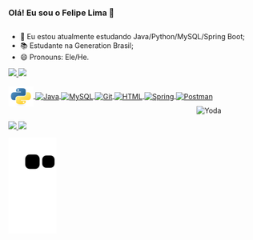### Olá! Eu sou o Felipe Lima 👋
  ##
- 🌱 Eu estou atualmente estudando Java/Python/MySQL/Spring Boot;
- 📚 Estudante na Generation Brasil;
- 😄 Pronouns: Ele/He.

<div>
  <a href="https://github.com/Felipepereiralima">
  <img height="140em" src="https://github-readme-stats.vercel.app/api?username=Felipepereiralima&show_icons=true&theme=nord&include_all_commits=true&count_private=true"/>
  <img height="140em" src="https://github-readme-stats.vercel.app/api/top-langs/?username=Felipepereiralima&layout=compact&langs_count=7&theme=nord"/>
</div>
<div style="display: inline_block"><br>
  <img align="center" title="Python" alt="Python" height="40" width="50" src="https://raw.githubusercontent.com/devicons/devicon/master/icons/python/python-original.svg">
  <img align="center" title="Java" alt="Java" height="40" width="50" src="https://cdn.jsdelivr.net/gh/devicons/devicon/icons/java/java-original.svg">
  <img align="center" title="MySQL" alt="MySQL" height="40" width="50" src="https://cdn.jsdelivr.net/gh/devicons/devicon/icons/mysql/mysql-original-wordmark.svg" />
  <img align="center" title="Git" alt="Git" height="40" width="50" src="https://cdn.jsdelivr.net/gh/devicons/devicon/icons/git/git-original.svg" />
  <img align="center" title="HTML"alt="HTML" height="40" width="50" src="https://cdn.jsdelivr.net/gh/devicons/devicon/icons/html5/html5-original-wordmark.svg">
  <img align="center" title="Spring"alt="Spring" height="40" width="50" src="https://cdn.jsdelivr.net/gh/devicons/devicon/icons/spring/spring-original-wordmark.svg" />
  <img align="center" title="Postman" alt="Postman" height="40" width="50" src="https://camo.githubusercontent.com/93b32389bf746009ca2370de7fe06c3b5146f4c99d99df65994f9ced0ba41685/68747470733a2f2f7777772e766563746f726c6f676f2e7a6f6e652f6c6f676f732f676574706f73746d616e2f676574706f73746d616e2d69636f6e2e737667" />
  <img align="right" alt="Yoda" height="128" width="128" src="https://c.tenor.com/udYl1CJgloUAAAAd/yoda-star-wars.gif">
</div>
  
  ##
  
<div> 
  <a href = "mailto:felipeplima@live.com"><img src="https://img.shields.io/badge/Microsoft_Outlook-0078D4?style=for-the-badge&logo=microsoft-outlook&logoColor=white" target="_blank">
  </a>
  <a href="https://www.linkedin.com/in/felipe-pereira-lima/" target="_blank"><img src="https://img.shields.io/badge/-LinkedIn-%230077B5?style=for-the-badge&logo=linkedin&logoColor=white" target="_blank">
  </a>

  ![Snake animation](https://github.com/Felipepereiralima/Felipepereiralima/blob/output/github-contribution-grid-snake.svg)
 
</div>
